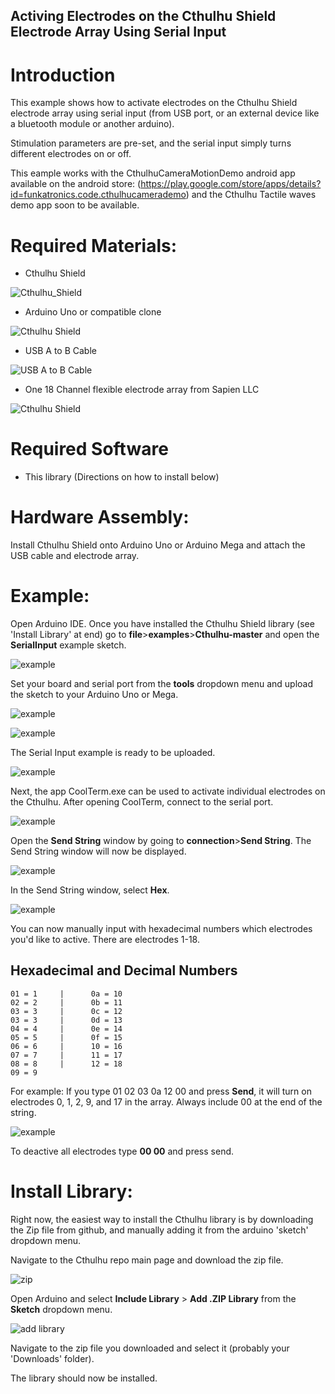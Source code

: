 ## Activing Electrodes on the Cthulhu Shield Electrode Array Using Serial Input

# Introduction
This example shows how to activate electrodes on the Cthulhu Shield electrode array using serial input (from USB port, or an external device like a bluetooth module or another arduino).

Stimulation parameters are pre-set, and the serial input simply turns different electrodes on or off.

This eample works with the CthulhuCameraMotionDemo android app available on the android store: 
(https://play.google.com/store/apps/details?id=funkatronics.code.cthulhucamerademo) and the Cthulhu Tactile waves demo app soon to be available.

# Required Materials:

* Cthulhu Shield

![Cthulhu_Shield](https://github.com/SapienLLCdev/Cthulhu/blob/master/jpgs/cthulhusmall.jpg?raw=true)

* Arduino Uno or compatible clone

![Cthulhu Shield](https://github.com/SapienLLCdev/Cthulhu/blob/master/jpgs/unosmall.jpg?raw=true)

* USB A to B Cable

![USB A to B Cable](https://github.com/SapienLLCdev/Cthulhu/blob/master/jpgs/usbsmall.jpg?raw=true)

* One 18 Channel flexible electrode array from Sapien LLC

![Cthulhu Shield](https://github.com/SapienLLCdev/Cthulhu/blob/master/jpgs/ribbonsmall.jpg?raw=true)

# Required Software
* This library (Directions on how to install below)

# Hardware Assembly:
Install Cthulhu Shield onto Arduino Uno or Arduino Mega and attach the USB cable and electrode array. 

# Example:
Open Arduino IDE. Once you have installed the Cthulhu Shield library (see 'Install Library' at end) go to **file**>**examples**>**Cthulhu-master** and open the **SerialInput** example sketch.

![example](https://github.com/SapienLLCdev/Cthulhu/blob/master/jpgs/arduino_uno_SerialInput_example.JPG?raw=true)

Set your board and serial port from the **tools** dropdown menu and upload the sketch to your Arduino Uno or Mega.

![example](https://github.com/SapienLLCdev/Cthulhu/blob/master/jpgs/arduino_brdselect_uno_SerialInput.JPG?raw=true)

![example](https://github.com/SapienLLCdev/Cthulhu/blob/master/jpgs/SerialInput_port_select.JPG?raw=true)

The Serial Input example is ready to be uploaded.

![example](https://github.com/SapienLLCdev/Cthulhu/blob/master/jpgs/SerialInput_upload.JPG?raw=true)

Next, the app CoolTerm.exe can be used to activate individual electrodes on the Cthulhu. After opening CoolTerm, connect to the serial port.

![example](https://github.com/SapienLLCdev/Cthulhu/blob/master/jpgs/coolterm_port_connect.JPG?raw=true)

Open the **Send String** window by going to **connection**>**Send String**. The Send String window will now be displayed.

![example](https://github.com/SapienLLCdev/Cthulhu/blob/master/jpgs/coolterm_sendstring.JPG?raw=true)

In the Send String window, select **Hex**.

![example](https://github.com/SapienLLCdev/Cthulhu/blob/master/jpgs/coolterm_hex_select.JPG?raw=true)

You can now manually input with hexadecimal numbers which electrodes you'd like to active. There are electrodes 1-18.

Hexadecimal and Decimal Numbers
--------------------------------
    01 = 1     |      0a = 10
	02 = 2     |      0b = 11                
    03 = 3     |      0c = 12
    03 = 3     |      0d = 13
    04 = 4     |      0e = 14
    05 = 5     |      0f = 15
    06 = 6     |      10 = 16
    07 = 7     |      11 = 17
    08 = 8     |      12 = 18
    09 = 9

For example: If you type 01 02 03 0a 12 00 and press **Send**, it will turn on electrodes 0, 1, 2, 9, and 17 in the array. 
Always include 00 at the end of the string.

![example](https://github.com/SapienLLCdev/Cthulhu/blob/master/jpgs/coolterm_sendstring_hex.JPG?raw=true)

To deactive all electrodes type **00 00** and press send.

# Install Library:

Right now, the easiest way to install the Cthulhu library is by downloading the Zip file from github, and manually adding it from the arduino 'sketch' dropdown menu.

Navigate to the Cthulhu repo main page and download the zip file.

![zip](https://github.com/SapienLLCdev/Cthulhu/blob/master/jpgs/download_zip.jpg?raw=true)

Open Arduino and select **Include Library** > **Add .ZIP Library** from the **Sketch** dropdown menu.

![add library](https://github.com/SapienLLCdev/Cthulhu/blob/master/jpgs/arduino_add_zip_library.jpg?raw=true)

Navigate to the zip file you downloaded and select it (probably your 'Downloads' folder). 

The library should now be installed. 
